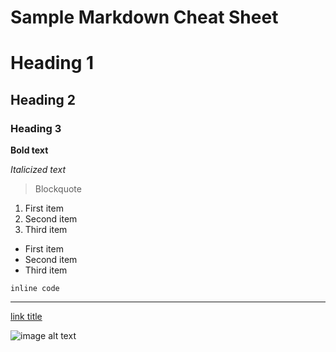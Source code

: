 # Sample Markdown Cheat Sheet
# Heading 1
## Heading 2
### Heading 3

**Bold text**

*Italicized text*

> Blockquote

1. First item  
2. Second item  
3. Third item  

- First item  
- Second item  
- Third item  

`inline code`

---

[link title](https://www.example.com)

![image alt text](https://upload.wikimedia.org/wikipedia/commons/thumb/8/89/PlayingCards_Rosebush.jpg/250px-PlayingCards_Rosebush.jpg)



